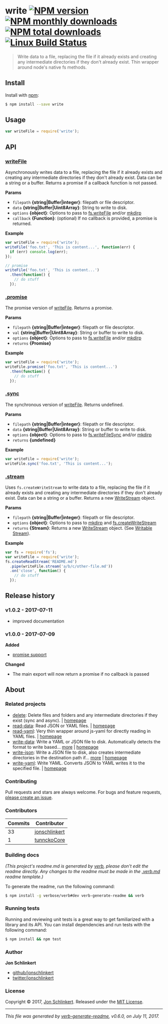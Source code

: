 # write [![NPM version](https://img.shields.io/npm/v/write.svg?style=flat)](https://www.npmjs.com/package/write) [![NPM monthly downloads](https://img.shields.io/npm/dm/write.svg?style=flat)](https://npmjs.org/package/write) [![NPM total downloads](https://img.shields.io/npm/dt/write.svg?style=flat)](https://npmjs.org/package/write) [![Linux Build Status](https://img.shields.io/travis/jonschlinkert/write.svg?style=flat&label=Travis)](https://travis-ci.org/jonschlinkert/write)

> Write data to a file, replacing the file if it already exists and creating any intermediate directories if they don't already exist. Thin wrapper around node's native fs methods.

## Install

Install with [npm](https://www.npmjs.com/):

```sh
$ npm install --save write
```

## Usage

```js
var writeFile = require('write');
```

## API

### [writeFile](index.js#L40)

Asynchronously writes data to a file, replacing the file if it already exists and creating any intermediate directories if they don't already exist. Data can be a string or a buffer. Returns a promise if a callback function is not passed.

**Params**

* `filepath` **{string|Buffer|integer}**: filepath or file descriptor.
* `data` **{string|Buffer|Uint8Array}**: String to write to disk.
* `options` **{object}**: Options to pass to [fs.writeFile](https://nodejs.org/api/fs.html#fs_fs_writefile_file_data_options_callback) and/or [mkdirp](https://github.com/substack/node-mkdirp)
* `callback` **{Function}**: (optional) If no callback is provided, a promise is returned.

**Example**

```js
var writeFile = require('write');
writeFile('foo.txt', 'This is content...', function(err) {
  if (err) console.log(err);
});

// promise
writeFile('foo.txt', 'This is content...')
  .then(function() {
    // do stuff
  });
```

### [.promise](index.js#L82)

The promise version of [writeFile](#writefile). Returns a promise.

**Params**

* `filepath` **{string|Buffer|integer}**: filepath or file descriptor.
* `val` **{string|Buffer|Uint8Array}**: String or buffer to write to disk.
* `options` **{object}**: Options to pass to [fs.writeFile](https://nodejs.org/api/fs.html#fs_fs_writefile_file_data_options_callback) and/or [mkdirp](https://github.com/substack/node-mkdirp)
* `returns` **{Promise}**

**Example**

```js
var writeFile = require('write');
writeFile.promise('foo.txt', 'This is content...')
  .then(function() {
    // do stuff
  });
```

### [.sync](index.js#L120)

The synchronous version of [writeFile](#writefile). Returns undefined.

**Params**

* `filepath` **{string|Buffer|integer}**: filepath or file descriptor.
* `data` **{string|Buffer|Uint8Array}**: String or buffer to write to disk.
* `options` **{object}**: Options to pass to [fs.writeFileSync](https://nodejs.org/api/fs.html#fs_fs_writefilesync_file_data_options) and/or [mkdirp](https://github.com/substack/node-mkdirp)
* `returns` **{undefined}**

**Example**

```js
var writeFile = require('write');
writeFile.sync('foo.txt', 'This is content...');
```

### [.stream](index.js#L151)

Uses `fs.createWriteStream` to write data to a file, replacing the file if it already exists and creating any intermediate directories if they don't already exist. Data can be a string or a buffer. Returns a new [WriteStream](https://nodejs.org/api/fs.html#fs_class_fs_writestream) object.

**Params**

* `filepath` **{string|Buffer|integer}**: filepath or file descriptor.
* `options` **{object}**: Options to pass to [mkdirp](https://github.com/substack/node-mkdirp) and [fs.createWriteStream](https://nodejs.org/api/fs.html#fs_fs_createwritestream_path_options)
* `returns` **{Stream}**: Returns a new [WriteStream](https://nodejs.org/api/fs.html#fs_class_fs_writestream) object. (See [Writable Stream](https://nodejs.org/api/stream.html#stream_class_stream_writable)).

**Example**

```js
var fs = require('fs');
var writeFile = require('write');
fs.createReadStream('README.md')
  .pipe(writeFile.stream('a/b/c/other-file.md'))
  .on('close', function() {
    // do stuff
  });
```

## Release history

### v1.0.2 - 2017-07-11

* improved documentation

### v1.0.0 - 2017-07-09

**Added**

* [promise support](#promise)

**Changed**

* The main export will now return a promise if no callback is passed

## About

### Related projects

* [delete](https://www.npmjs.com/package/delete): Delete files and folders and any intermediate directories if they exist (sync and async). | [homepage](https://github.com/jonschlinkert/delete "Delete files and folders and any intermediate directories if they exist (sync and async).")
* [read-data](https://www.npmjs.com/package/read-data): Read JSON or YAML files. | [homepage](https://github.com/jonschlinkert/read-data "Read JSON or YAML files.")
* [read-yaml](https://www.npmjs.com/package/read-yaml): Very thin wrapper around js-yaml for directly reading in YAML files. | [homepage](https://github.com/jonschlinkert/read-yaml "Very thin wrapper around js-yaml for directly reading in YAML files.")
* [write-data](https://www.npmjs.com/package/write-data): Write a YAML or JSON file to disk. Automatically detects the format to write based… [more](https://github.com/jonschlinkert/write-data) | [homepage](https://github.com/jonschlinkert/write-data "Write a YAML or JSON file to disk. Automatically detects the format to write based on extension. Or pass `ext` on the options.")
* [write-json](https://www.npmjs.com/package/write-json): Write a JSON file to disk, also creates intermediate directories in the destination path if… [more](https://github.com/jonschlinkert/write-json) | [homepage](https://github.com/jonschlinkert/write-json "Write a JSON file to disk, also creates intermediate directories in the destination path if they don't already exist.")
* [write-yaml](https://www.npmjs.com/package/write-yaml): Write YAML. Converts JSON to YAML writes it to the specified file. | [homepage](https://github.com/jonschlinkert/write-yaml "Write YAML. Converts JSON to YAML writes it to the specified file.")

### Contributing

Pull requests and stars are always welcome. For bugs and feature requests, [please create an issue](../../issues/new).

### Contributors

| **Commits** | **Contributor** | 
| --- | --- |
| 33 | [jonschlinkert](https://github.com/jonschlinkert) |
| 1 | [tunnckoCore](https://github.com/tunnckoCore) |

### Building docs

_(This project's readme.md is generated by [verb](https://github.com/verbose/verb-generate-readme), please don't edit the readme directly. Any changes to the readme must be made in the [.verb.md](.verb.md) readme template.)_

To generate the readme, run the following command:

```sh
$ npm install -g verbose/verb#dev verb-generate-readme && verb
```

### Running tests

Running and reviewing unit tests is a great way to get familiarized with a library and its API. You can install dependencies and run tests with the following command:

```sh
$ npm install && npm test
```

### Author

**Jon Schlinkert**

* [github/jonschlinkert](https://github.com/jonschlinkert)
* [twitter/jonschlinkert](https://twitter.com/jonschlinkert)

### License

Copyright © 2017, [Jon Schlinkert](https://github.com/jonschlinkert).
Released under the [MIT License](LICENSE).

***

_This file was generated by [verb-generate-readme](https://github.com/verbose/verb-generate-readme), v0.6.0, on July 11, 2017._